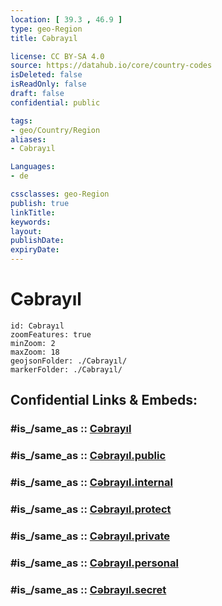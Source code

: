 ```yaml
---
location: [ 39.3 , 46.9 ] 
type: geo-Region
title: Cəbrayıl

license: CC BY-SA 4.0
source: https://datahub.io/core/country-codes
isDeleted: false
isReadOnly: false
draft: false
confidential: public

tags:
- geo/Country/Region
aliases:
- Cəbrayıl

Languages:
- de

cssclasses: geo-Region
publish: true
linkTitle: 
keywords: 
layout: 
publishDate: 
expiryDate: 
---
```


# Cəbrayıl

```leaflet
id: Cəbrayıl
zoomFeatures: true 
minZoom: 2 
maxZoom: 18
geojsonFolder: ./Cəbrayıl/
markerFolder: ./Cəbrayıl/
```


## Confidential Links & Embeds: 

### #is_/same_as :: [Cəbrayıl](/_Standards/Earth/Continent/Asia/Asia~North~West/Azerbaijan/Regions~Azerbaijan/Yukhari-Karabakh/counties~Yukhari-Karabakh/Cəbrayıl.md) 

### #is_/same_as :: [Cəbrayıl.public](/_public/Earth/Continent/Asia/Asia~North~West/Azerbaijan/Regions~Azerbaijan/Yukhari-Karabakh/counties~Yukhari-Karabakh/Cəbrayıl.public.md) 

### #is_/same_as :: [Cəbrayıl.internal](/_internal/Earth/Continent/Asia/Asia~North~West/Azerbaijan/Regions~Azerbaijan/Yukhari-Karabakh/counties~Yukhari-Karabakh/Cəbrayıl.internal.md) 

### #is_/same_as :: [Cəbrayıl.protect](/_protect/Earth/Continent/Asia/Asia~North~West/Azerbaijan/Regions~Azerbaijan/Yukhari-Karabakh/counties~Yukhari-Karabakh/Cəbrayıl.protect.md) 

### #is_/same_as :: [Cəbrayıl.private](/_private/Earth/Continent/Asia/Asia~North~West/Azerbaijan/Regions~Azerbaijan/Yukhari-Karabakh/counties~Yukhari-Karabakh/Cəbrayıl.private.md) 

### #is_/same_as :: [Cəbrayıl.personal](/_personal/Earth/Continent/Asia/Asia~North~West/Azerbaijan/Regions~Azerbaijan/Yukhari-Karabakh/counties~Yukhari-Karabakh/Cəbrayıl.personal.md) 

### #is_/same_as :: [Cəbrayıl.secret](/_secret/Earth/Continent/Asia/Asia~North~West/Azerbaijan/Regions~Azerbaijan/Yukhari-Karabakh/counties~Yukhari-Karabakh/Cəbrayıl.secret.md)

